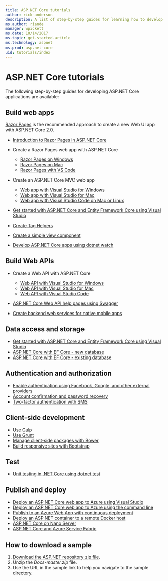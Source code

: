 ```yaml
---
title: ASP.NET Core tutorials
author: rick-anderson
description: A list of step-by-step guides for learning how to develop ASP.NET Core applications.
ms.author: riande
manager: wpickett
ms.date: 10/14/2017
ms.topic: get-started-article
ms.technology: aspnet
ms.prod: asp.net-core
uid: tutorials/index
---
```

# ASP.NET Core tutorials

The following step-by-step guides for developing ASP.NET Core applications are available:

## Build web apps

[Razor Pages](xref:mvc/razor-pages/index) is the recommended approach to create a new Web UI app with ASP.NET Core 2.0.

* [Introduction to Razor Pages in ASP.NET Core](xref:mvc/razor-pages/index)
* Create a Razor Pages web app with ASP.NET Core

   * [Razor Pages on Windows](xref:tutorials/razor-pages/index)
   * [Razor Pages on Mac](xref:tutorials/razor-pages-mac/index)
   * [Razor Pages with VS Code](xref:tutorials/razor-pages-vsc/index)  

* Create an ASP.NET Core MVC web app

   * [Web app with Visual Studio for Windows](first-mvc-app/index.md)
   * [Web app with Visual Studio for Mac](first-mvc-app-mac/index.md)
   * [Web app with Visual Studio Code on Mac or Linux](first-mvc-app-xplat/index.md)

* [Get started with ASP.NET Core and Entity Framework Core using Visual Studio](../data/ef-mvc/index.md)
* [Create Tag Helpers](../mvc/views/tag-helpers/authoring.md)
* [Create a simple view component](../mvc/views/view-components.md#walkthrough-creating-a-simple-view-component)
* [Develop ASP.NET Core apps using dotnet watch](dotnet-watch.md)

## Build Web APIs
* Create a Web API with ASP.NET Core

  * [Web API with Visual Studio for Windows](first-web-api.md)
  * [Web API with Visual Studio for Mac](xref:tutorials/first-web-api-mac)
  * [Web API with Visual Studio Code](web-api-vsc.md)
  
* [ASP.NET Core Web API help pages using Swagger](web-api-help-pages-using-swagger.md)
* [Create backend web services for native mobile apps](../mobile/native-mobile-backend.md)

## Data access and storage
* [Get started with ASP.NET Core and Entity Framework Core using Visual Studio](../data/ef-mvc/index.md)
* [ASP.NET Core with EF Core - new database](https://docs.microsoft.com/ef/core/get-started/aspnetcore/new-db)
* [ASP.NET Core with EF Core - existing database](https://docs.microsoft.com/ef/core/get-started/aspnetcore/existing-db)

## Authentication and authorization
* [Enable authentication using Facebook, Google, and other external providers](../security/authentication/social/index.md)
* [Account confirmation and password recovery](../security/authentication/accconfirm.md)
* [Two-factor authentication with SMS](../security/authentication/2fa.md)

## Client-side development
* [Use Gulp](../client-side/using-gulp.md)
* [Use Grunt](../client-side/using-grunt.md)
* [Manage client-side packages with Bower](../client-side/bower.md)
* [Build responsive sites with Bootstrap](../client-side/bootstrap.md)

## Test
* [Unit testing in .NET Core using dotnet test](https://docs.microsoft.com/dotnet/articles/core/testing/unit-testing-with-dotnet-test)

## Publish and deploy
* [Deploy an ASP.NET Core web app to Azure using Visual Studio](publish-to-azure-webapp-using-vs.md)
* [Deploy an ASP.NET Core web app to Azure using the command line](publish-to-azure-webapp-using-cli.md)
* [Publish to an Azure Web App with continuous deployment](xref:host-and-deploy/azure-apps/azure-continuous-deployment)
* [Deploy an ASP.NET container to a remote Docker host](https://docs.microsoft.com/azure/vs-azure-tools-docker-hosting-web-apps-in-docker)
* [ASP.NET Core on Nano Server](nano-server.md)
* [ASP.NET Core and Azure Service Fabric](https://docs.microsoft.com/azure/service-fabric/service-fabric-add-a-web-frontend)

<a name="download"></a> 
## How to download a sample
1. [Download the ASP.NET repository zip file](https://codeload.github.com/aspnet/Docs/zip/master).
1. Unzip the *Docs-master.zip* file.
1. Use the URL in the sample link to help you navigate to the sample directory. 
